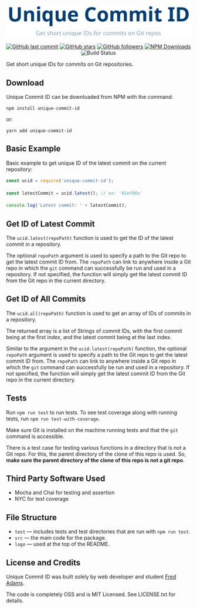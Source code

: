 <p align="center">
    <img src="logo/logo.png" width='525' max-width='100%' alt="Unique Commit ID">
</p>

<p align="center">
    <a href="https://github.com/xtrp/unique-commit-id/"><img alt="GitHub last commit" src="https://img.shields.io/github/last-commit/xtrp/unique-commit-id"></a>
    <a href="https://github.com/xtrp/unique-commit-id/"><img alt="GitHub stars" src="https://img.shields.io/github/stars/xtrp/unique-commit-id?style=social"></a>
    <a href="https://github.com/xtrp"><img alt="GitHub followers" src="https://img.shields.io/github/followers/xtrp?label=Follow%20Fred%20Adams&style=social"></a>
    <a href="https://www.npmjs.com/package/unique-commit-id/"><img alt="NPM Downloads" src="https://img.shields.io/npm/dw/unique-commit-id"></a>
    <img alt="Build Status" src="https://travis-ci.com/xtrp/unique-commit-id.svg?token=QZcgzzn9v2iTArb6wSyC&branch=master">
</p>

Get short unique IDs for commits on Git repositories.

## Download

Unique Commit ID can be downloaded from NPM with the command:

```
npm install unique-commit-id
```

or:

```
yarn add unique-commit-id
```

## Basic Example

Basic example to get unique ID of the latest commit on the current repository:

```javascript
const ucid = require('unique-commit-id');

const latestCommit = ucid.latest(); // ex: '01ef00a'

console.log('Latest commit: ' + latestCommit);
```

## Get ID of Latest Commit

The ```ucid.latest(repoPath)``` function is used to get the ID of the latest commit in a repository.

The optional ```repoPath``` argument is used to specify a path to the Git repo to get the latest commit ID from. The ```repoPath``` can link to anywhere inside a Git repo in which the ```git``` command can successfully be run and used in a repository. If not specified, the function will simply get the latest commit ID from the Git repo in the current directory.

## Get ID of All Commits

The ```ucid.all(repoPath)``` function is used to get an array of IDs of commits in a repository.

The returned array is a list of Strings of commit IDs, with the first commit being at the first index, and the latest commit being at the last index.

Similar to the argument in the ```ucid.latest(repoPath)``` function, the optional ```repoPath``` argument is used to specify a path to the Git repo to get the latest commit ID from. The ```repoPath``` can link to anywhere inside a Git repo in which the ```git``` command can successfully be run and used in a repository. If not specified, the function will simply get the latest commit ID from the Git repo in the current directory.

## Tests

Run ```npm run test``` to run tests. To see test coverage along with running tests, run ```npm run test-with-coverage```.

Make sure Git is installed on the machine running tests and that the ```git``` command is accessible.

There is a test case for testing various functions in a directory that is not a Git repo. For this, the parent directory of the clone of this repo is used. So, **make sure the parent directory of the clone of this repo is not a git repo**.

## Third Party Software Used

 - Mocha and Chai for testing and assertion
 - NYC for test coverage

## File Structure

 - `test` &mdash; includes tests and test directories that are run with `npm run test`.
 - `src` &mdash; the main code for the package.
 - `logo` &mdash; used at the top of the README.

## License and Credits

Unique Commit ID was built solely by web developer and student [Fred Adams](https://xtrp.io/).

The code is completely OSS and is MIT Licensed. See LICENSE.txt for details.
